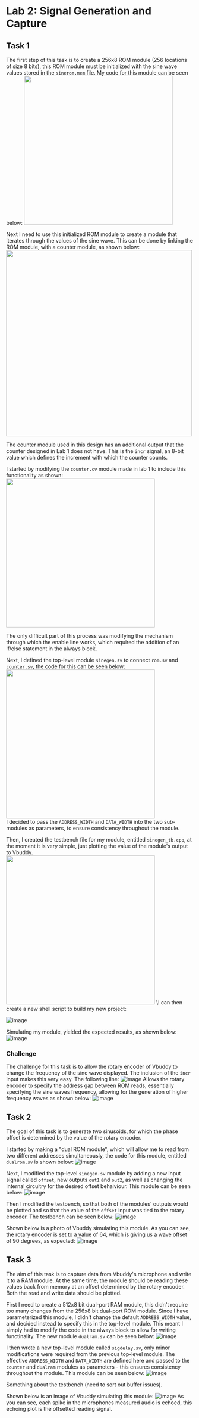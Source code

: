 # Lab 2: Signal Generation and Capture

## Task 1
The first step of this task is to create a 256x8 ROM module (256 locations of size 8 bits), this ROM module must be initialized with the sine wave values stored in the ```sinerom.mem``` file.
My code for this module can be seen below:
<img src = "https://github.com/tobybrowne/Lab2-SigGen/assets/135706062/2bc6c0da-f5a0-4a42-89c9-3e60c49c31a0" width="400">

Next I need to use this initialized ROM module to create a module that iterates through the values of the sine wave.
This can be done by linking the ROM module, with a counter module, as shown below:
<img src = "https://github.com/tobybrowne/Lab2-SigGen/assets/135706062/ebf66d2e-f1ce-4803-9853-e99e53227b97" width="500">

The counter module used in this design has an additional output that the counter designed in Lab 1 does not have.
This is the ```incr``` signal, an 8-bit value which defines the increment with which the counter counts.

I started by modifying the ```counter.cv``` module made in lab 1 to include this functionality as shown:
<img src = "https://github.com/tobybrowne/Lab2-SigGen/assets/135706062/e07388ce-bbc6-4cb4-a34b-dedaea423990" width="400">


The only difficult part of this process was modifying the mechanism through which the enable line works, which required the addition of an if/else statement in the always block.

Next, I defined the top-level module ```sinegen.sv``` to connect ```rom.sv``` and ```counter.sv```, the code for this can be seen below:\
<img src = "https://github.com/tobybrowne/Lab2-SigGen/assets/135706062/e5fba24e-2189-4165-ade9-7071271b0d8d" width="400">\
I decided to pass the ```ADDRESS_WIDTH``` and ```DATA_WIDTH``` into the two sub-modules as parameters, to ensure consistency throughout the module.


Then, I created the testbench file for my module, entitled ```sinegen_tb.cpp```, at the moment it is very simple, just plotting the value of the module's output to Vbuddy.\
<img src="https://github.com/tobybrowne/Lab2-SigGen/assets/135706062/b0921792-9f34-4b77-9559-3c3ffd4d4f5e" width="400">
\I can then create a new shell script to build my new project:

![image](https://github.com/tobybrowne/Lab2-SigGen/assets/135706062/23212131-8731-4daf-9207-7cbbfbd99c5c)

Simulating my module, yielded the expected results, as shown below:
![image](https://github.com/tobybrowne/Lab2-SigGen/assets/135706062/8215a0d5-113f-4bf8-aa32-107d3857f388)

### Challenge
The challenge for this task is to allow the rotary encoder of Vbuddy to change the frequency of the sine wave displayed.
The inclusion of the ```incr``` input makes this very easy.
The following line:
![image](https://github.com/tobybrowne/Lab2-SigGen/assets/135706062/d2e2abab-5b62-48bd-83b5-a97a0d6975d8)
Allows the rotary encoder to specify the address gap between ROM reads, essentially specifying the sine waves frequency, allowing for the generation of higher frequency waves as shown below:
![image](https://github.com/tobybrowne/Lab2-SigGen/assets/135706062/1dc6f02f-001b-4856-a6d1-7cc5b288b891)

## Task 2
The goal of this task is to generate two sinusoids, for which the phase offset is determined by the value of the rotary encoder.

I started by making a "dual ROM module", which will allow me to read from two different addresses simultaneously, the code for this module, entitled ```dualrom.sv``` is shown below:
![image](https://github.com/tobybrowne/Lab2-SigGen/assets/135706062/00e815e9-5079-451a-8d7a-c194cd75ed4a)

Next, I modified the top-level ```sinegen.sv``` module by adding a new input signal called ```offset```, new outputs ```out1``` and ```out2```, as well as changing the internal circuitry for the desired offset behaiviour.
This module can be seen below:
![image](https://github.com/tobybrowne/Lab2-SigGen/assets/135706062/4bd3b9b4-786d-436c-9a2d-2d06f8729b25)


Then I modified the testbench, so that both of the modules' outputs would be plotted and so that the value of the ```offset``` input was tied to the rotary encoder. The testbench can be seen below:
![image](https://github.com/tobybrowne/Lab2-SigGen/assets/135706062/de041ad8-8319-4a54-8a5a-9786b99308d0)

Shown below is a photo of Vbuddy simulating this module. As you can see, the rotary encoder is set to a value of 64, which is giving us a wave offset of 90 degrees, as expected:
![image](https://github.com/tobybrowne/Lab2-SigGen/assets/135706062/17875a0e-9c5f-4d71-848e-2767f24d2443)

## Task 3
The aim of this task is to capture data from Vbuddy's microphone and write it to a RAM module. At the same time, the module should be reading these values back from memory at an offset determined by the rotary encoder.
Both the read and write data should be plotted.

First I need to create a 512x8 bit dual-port RAM module, this didn't require too many changes from the 256x8 bit dual-port ROM module.
Since I have parameterized this module, I didn't change the default ```ADDRESS_WIDTH``` value, and decided instead to specify this in the top-level module. This meant I simply had to modify the code in the always block to allow for writing functinality.
The new module ```dualram.sv``` can be seen below:
![image](https://github.com/tobybrowne/Lab2-SigGen/assets/135706062/a311eb44-377a-46bd-aea6-de6d801f5a9e)

I then wrote a new top-level module called ```sigdelay.sv```, only minor modifications were required from the previous top-level module.
The effective ```ADDRESS_WIDTH``` and ```DATA_WIDTH``` are defined here and passed to the ```counter``` and ```dualram``` modules as parameters - this ensures consistency throughout the module.
This module can be seen below:
![image](https://github.com/tobybrowne/Lab2-SigGen/assets/135706062/a32829a5-c8b3-4997-adde-cd57a1e73c42)

Something about the testbench (need to sort out buffer issues).

Shown below is an image of Vbuddy simulating this module:
![image](https://github.com/tobybrowne/Lab2-SigGen/assets/135706062/7df269c5-e9a9-4a65-aba8-0c272aa2d6be)
As you can see, each spike in the microphones measured audio is echoed, this echoing plot is the offsetted reading signal.





































